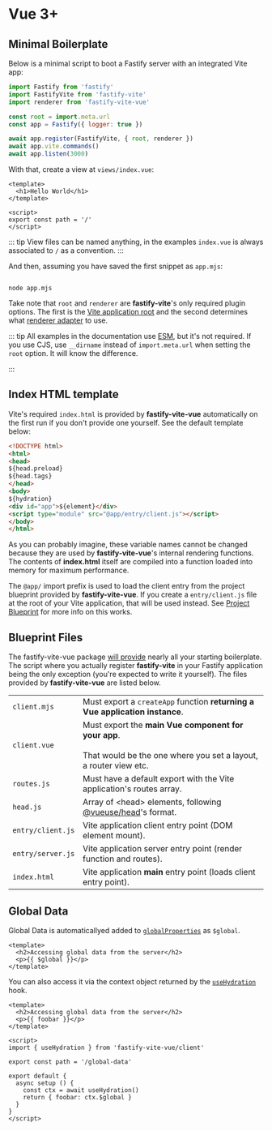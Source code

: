 # Vue 3+


<CodeBox title="Install Dependencies">
<template v-slot:sh>
npm i <b>fastify</b> <b>fastify-vite</b> <b>fastify-vite-vue</b> --save
</template>
</CodeBox>

## Minimal Boilerplate

Below is a minimal script to boot a Fastify server with an integrated Vite app:

```js
import Fastify from 'fastify'
import FastifyVite from 'fastify-vite'
import renderer from 'fastify-vite-vue'

const root = import.meta.url
const app = Fastify({ logger: true })

await app.register(FastifyVite, { root, renderer })
await app.vite.commands()
await app.listen(3000)
```

With that, create a view at `views/index.vue`:

```vue
<template>
  <h1>Hello World</h1>
</template>

<script>
export const path = '/'
</script>
```

::: tip
View files can be named anything, in the examples `index.vue` is always associated to `/` as a convention.
:::

And then, assuming you have saved the first snippet as `app.mjs`:

<div class="inline-code"><code>
node app.mjs
</code></div>

Take note that `root` and `renderer` are <b>fastify-vite</b>'s only required plugin options. The first is the [Vite application root](https://vitejs.dev/config/#root) and the second determines what [renderer adapter](/concepts/renderer-adapters) to use.

::: tip
All examples in the documentation use [ESM][esm], but it's not required. If you use CJS, use `__dirname` instead of `import.meta.url` when setting the `root` option. It will know the difference.

[esm]: https://nodejs.org/api/esm.html

:::

## Index HTML template

Vite's required `index.html` is provided by <b>fastify-vite-vue</b> automatically on the first run if you don't provide one yourself. See the default template below:

```html
<!DOCTYPE html>
<html>
<head>
${head.preload}
${head.tags}
</head>
<body>
${hydration}
<div id="app">${element}</div>
<script type="module" src="@app/entry/client.js"></script>
</body>
</html>
```

As you can probably imagine, these variable names cannot be changed because they are used by <b>fastify-vite-vue</b>'s internal rendering functions. The contents of <b>index.html</b> itself are compiled into a function loaded into memory for maximum performance.

The `@app/` import prefix is used to load the client entry from the project blueprint provided by <b>fastify-vite-vue</b>. If you create a `entry/client.js` file at the root of your Vite application, that will be used instead. See [Project Blueprint](/concepts/project-blueprint) for more info on this works.

## Blueprint Files

The fastify-vite-vue package [will provide](/concepts/project-blueprint) nearly all your starting boilerplate. The script where you actually register <b>fastify-vite</b> in your Fastify application being the only exception (you're expected to write it yourself). The files provided by <b>fastify-vite-vue</b> are listed below.

<table class="infotable"><tr><td>
<code class="h inline-block">client.mjs</code></td>
<td>Must export a <code>createApp</code> function <b>returning a Vue application instance</b>.
</td></tr><tr><td>
<code class="h inline-block">client.vue</code></td>
<td>Must export the <b>main Vue component for your app</b>.
<br><br>That would be the one where you set a layout, a router view etc.
</td></tr><tr><td>
<code class="h inline-block">routes.js</code></td>
<td>Must have a default export with the Vite application's routes array.
</td></tr><tr><td>
<code class="h inline-block">head.js</code></td>
<td>Array of &lt;head&gt; elements, following <a href="https://github.com/vueuse/head">@vueuse/head</a>'s format.
</td></tr><tr><td>
<code class="h inline-block">entry/client.js</code></td>
<td>Vite application client entry point (DOM element mount).
</td></tr><tr><td>
<code class="h inline-block">entry/server.js</code></td>
<td>Vite application server entry point (render function and routes).
</td></tr><tr><td>
<code class="h inline-block">index.html</code></td>
<td>Vite application <b>main</b> entry point (loads client entry point).
</td></tr></table>

## Global Data

Global Data is automaticallyed added to [`globalProperties`][global-properties] as `$global`.

[global-properties]: https://v3.vuejs.org/api/application-config.html#globalproperties

```vue
<template>
  <h2>Accessing global data from the server</h2>
  <p>{{ $global }}</p>
</template>
```

You can also access it via the context object returned by the [`useHydration`](/reference/functions) hook.

```vue
<template>
  <h2>Accessing global data from the server</h2>
  <p>{{ foobar }}</p>
</template>

<script>
import { useHydration } from 'fastify-vite-vue/client'

export const path = '/global-data'

export default {
  async setup () {
    const ctx = await useHydration()
    return { foobar: ctx.$global }
  }
}
</script>
```
